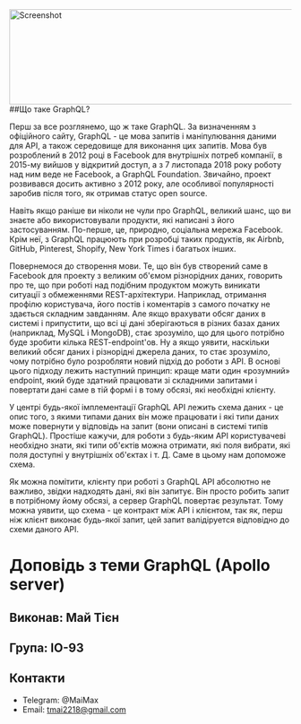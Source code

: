 <img src="https://s.dou.ua/storage-files/2_dM06QJE.png" width="652" height="170" alt="Screenshot">
##Що таке GraphQL?

Перш за все розглянемо, що ж таке GraphQL. За визначенням з офіційного сайту, GraphQL - це мова запитів і маніпулювання даними для API, а також середовище для виконання цих запитів. Мова був розроблений в 2012 році в Facebook для внутрішніх потреб компанії, в 2015-му вийшов у відкритий доступ, а з 7 листопада 2018 року роботу над ним веде не Facebook, а GraphQL Foundation. Звичайно, проект розвивався досить активно з 2012 року, але особливої ​​популярності заробив після того, як отримав статус open source.

Навіть якщо раніше ви ніколи не чули про GraphQL, великий шанс, що ви знаєте або використовували продукти, які написані з його застосуванням. По-перше, це, природно, соціальна мережа Facebook. Крім неї, з GraphQL працюють при розробці таких продуктів, як Airbnb, GitHub, Pinterest, Shopify, New York Times і багатьох інших.

Повернемося до створення мови. Те, що він був створений саме в Facebook для проекту з великим об'ємом різнорідних даних, говорить про те, що при роботі над подібним продуктом можуть виникати ситуації з обмеженнями REST-архітектури. Наприклад, отримання профілю користувача, його постів і коментарів з самого початку не здається складним завданням. Але якщо врахувати обсяг даних в системі і припустити, що всі ці дані зберігаються в різних базах даних (наприклад, MySQL і MongoDB), стає зрозуміло, що для цього потрібно буде зробити кілька REST-endpoint'ов. Ну а якщо уявити, наскільки великий обсяг даних і різнорідні джерела даних, то стає зрозуміло, чому потрібно було розробляти новий підхід до роботи з API. В основі цього підходу лежить наступний принцип: краще мати один «розумний» endpoint, який буде здатний працювати зі складними запитами і повертати дані саме в тій формі і в тому обсязі, які необхідні клієнту.

У центрі будь-якої імплементації GraphQL API лежить схема даних - це опис того, з якими типами даних він може працювати і які типи даних може повернути у відповідь на запит (вони описані в системі типів GraphQL). Простіше кажучи, для роботи з будь-яким API користувачеві необхідно знати, які типи об'єктів можна отримати, які поля вибрати, які поля доступні у внутрішніх об'єктах і т. Д. Саме в цьому нам допоможе схема.

Як можна помітити, клієнту при роботі з GraphQL API абсолютно не важливо, звідки надходять дані, які він запитує. Він просто робить запит в потрібному йому обсязі, а сервер GraphQL повертає результат. Тому можна уявити, що схема - це контракт між API і клієнтом, так як, перш ніж клієнт виконає будь-якої запит, цей запит валідіруется відповідно до схеми даного API.

# Доповідь з теми GraphQL (Apollo server)
## Виконав: Май Тієн
## Група: ІО-93
## Контакти
* Telegram: @MaiMax
* Email: tmai2218@gmail.com
